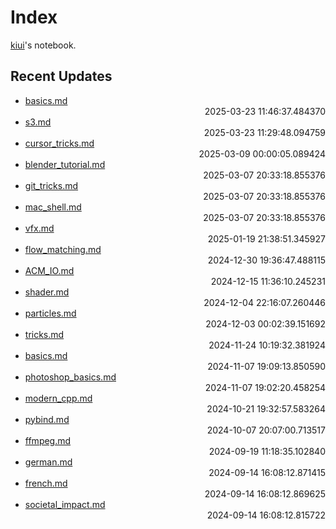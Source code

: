 
# Index

[kiui](https://kiui.moe/)'s notebook.

## Recent Updates
- [basics.md](docker\basics/) <div style="text-align: right">2025-03-23 11:46:37.484370</div>
- [s3.md](linux\s3/) <div style="text-align: right">2025-03-23 11:29:48.094759</div>
- [cursor_tricks.md](others\cursor_tricks/) <div style="text-align: right">2025-03-09 00:00:05.089424</div>
- [blender_tutorial.md](blender\blender_tutorial/) <div style="text-align: right">2025-03-07 20:33:18.855376</div>
- [git_tricks.md](linux\git_tricks/) <div style="text-align: right">2025-03-07 20:33:18.855376</div>
- [mac_shell.md](mac\mac_shell/) <div style="text-align: right">2025-03-07 20:33:18.855376</div>
- [vfx.md](godot\vfx/) <div style="text-align: right">2025-01-19 21:38:51.345927</div>
- [flow_matching.md](deeplearning\flow_matching/) <div style="text-align: right">2024-12-30 19:36:47.488115</div>
- [ACM_IO.md](algorithm\review\ACM_IO/) <div style="text-align: right">2024-12-15 11:36:10.245231</div>
- [shader.md](godot\shader/) <div style="text-align: right">2024-12-04 22:16:07.260446</div>
- [particles.md](godot\particles/) <div style="text-align: right">2024-12-03 00:02:39.151692</div>
- [tricks.md](godot\tricks/) <div style="text-align: right">2024-11-24 10:19:32.381924</div>
- [basics.md](godot\basics/) <div style="text-align: right">2024-11-07 19:09:13.850590</div>
- [photoshop_basics.md](godot\photoshop_basics/) <div style="text-align: right">2024-11-07 19:02:20.458254</div>
- [modern_cpp.md](c\modern_cpp/) <div style="text-align: right">2024-10-21 19:32:57.583264</div>
- [pybind.md](python\pybind/) <div style="text-align: right">2024-10-07 20:07:00.713517</div>
- [ffmpeg.md](linux\ffmpeg/) <div style="text-align: right">2024-09-19 11:18:35.102840</div>
- [german.md](language\german/) <div style="text-align: right">2024-09-14 16:08:12.871415</div>
- [french.md](language\french/) <div style="text-align: right">2024-09-14 16:08:12.869625</div>
- [societal_impact.md](writings\societal_impact/) <div style="text-align: right">2024-09-14 16:08:12.815722</div>
